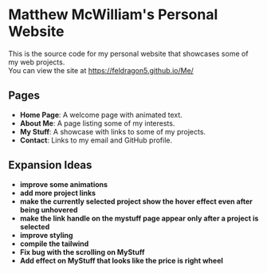 # Matthew McWilliam's Personal Website

This is the source code for my personal website that showcases some of my web projects.  
You can view the site at https://feldragon5.github.io/Me/

## Pages

-   **Home Page**: A welcome page with animated text.
-   **About Me**: A page listing some of my interests.
-   **My Stuff**: A showcase with links to some of my projects.
-   **Contact**: Links to my email and GitHub profile.

## Expansion Ideas

-   **improve some animations**
-   **add more project links**
-   **make the currently selected project show the hover effect even after being unhovered**
-   **make the link handle on the mystuff page appear only after a project is selected**
-   **improve styling**
-   **compile the tailwind**
-   **Fix bug with the scrolling on MyStuff**
-   **Add effect on MyStuff that looks like the price is right wheel**
